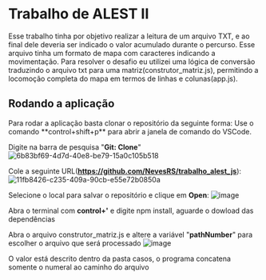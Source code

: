 <h1>Trabalho de ALEST II</h1>
Esse trabalho tinha por objetivo realizar a leitura de um arquivo TXT, e ao final dele deveria ser indicado o valor acumulado durante o percurso. Esse arquivo tinha um formato de mapa com caracteres indicando a movimentação. 
Para resolver o desafio eu utilizei uma lógica de conversão traduzindo o arquivo txt para uma matriz(construtor_matriz.js), permitindo a locomoção completa do mapa em termos de linhas e colunas(app.js).

<h2>Rodando a aplicação</h2>
Para rodar a aplicação basta clonar o repositório da seguinte forma:
Use o comando **control+shift+p** para abrir a janela de comando do VSCode.

Digite na barra de pesquisa "**Git: Clone**"
![6b83bf69-4d7d-40e8-be79-15a0c105b518](https://github.com/NevesRS/trabalho_alest_js/assets/88750273/dea66b7f-3397-47e3-aaa5-70b8cb359216)

Cole a seguinte URL(**https://github.com/NevesRS/trabalho_alest_js**): 
![11fb8426-c235-409a-90cb-e55e72b0850a](https://github.com/NevesRS/trabalho_alest_js/assets/88750273/0f1f90cd-555b-4ad7-aae0-83070dc3cf22)

Selecione o local para salvar o repositório e clique em **Open**:
![image](https://github.com/NevesRS/trabalho_alest_js/assets/88750273/46ca024f-33f9-4673-a8cd-fdde3f369af3)

Abra o terminal com **control+'** e digite npm install, aguarde o dowload das dependências

Abra o arquivo construtor_matriz.js e altere a variável "**pathNumber**" para escolher o arquivo que será processado
![image](https://github.com/NevesRS/trabalho_alest_js/assets/88750273/5847cdb2-4854-4860-b768-3d2e28cf1b74)

O valor está descrito dentro da pasta casos, o programa concatena somente o numeral ao caminho do arquivo
